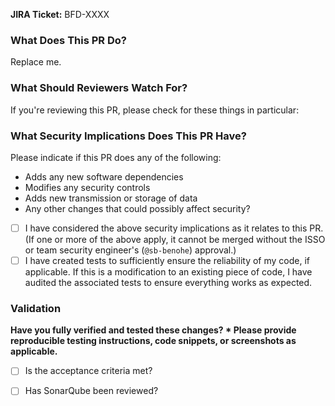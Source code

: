 <!--
You've got a Pull Request you want to submit? Awesome!
This PR template is here to help ensure you're setup for success:
  please fill it out to help ensure that your PR is complete and ready for approval.
-->

**JIRA Ticket:**
BFD-XXXX


### What Does This PR Do?
<!--
Add detailed description & discussion of changes here.
The contents of this section should be used as your commit message (unless you merge the PR via a merge commit, of course).

Please follow standard Git commit message guidelines:
* First line should be a capitalized, short (50 chars or less) summary.
* The rest of the message should be in standard Markdown format, wrapped to 72 characters.
* Describe your changes in imperative mood, e.g. "make xyzzy do frotz" instead of "[This patch] makes xyzzy do frotz" or "[I] changed xyzzy to do frotz", as if you are giving orders to the codebase to change its behavior.
* List all relevant Jira issue keys, one per line at the end of the message, per: <https://confluence.atlassian.com/jirasoftwarecloud/processing-issues-with-smart-commits-788960027.html>.

Reference: <https://git-scm.com/book/en/v2/Distributed-Git-Contributing-to-a-Project>.
-->

Replace me.

### What Should Reviewers Watch For?
<!--
Common items include:
* Is this likely to address the goals expressed in the user story?
* Are any additional documentation updates needed?
* Are there any unhandled and/or untested edge cases you can think of?
* Is user input properly sanitized & handled?
* Does this make any backwards-incompatible changes that might break end user clients?
* Can you find any bugs if you run the code locally and test it manually?
-->

If you're reviewing this PR, please check for these things in particular:
<!-- Add some items here -->

### What Security Implications Does This PR Have?

Please indicate if this PR does any of the following:  

* Adds any new software dependencies
* Modifies any security controls
* Adds new transmission or storage of data
* Any other changes that could possibly affect security? 

* [ ] I have considered the above security implications as it relates to this PR. (If one or more of the above apply, it cannot be merged without the ISSO or team security engineer's (`@sb-benohe`) approval.) 
* [ ] I have created tests to sufficiently ensure the reliability of my code, if applicable. If this is a modification to an existing piece of code, I have audited the associated tests to ensure everything works as expected.

### Validation

**Have you fully verified and tested these changes? * Please provide reproducible testing instructions, code snippets, or screenshots as applicable.**
* [ ] Is the acceptance criteria met?
* [ ] Has SonarQube been reviewed?
    
